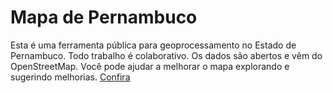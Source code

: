 # Mapa de Pernambuco
Esta é uma ferramenta pública para geoprocessamento no Estado de Pernambuco. Todo trabalho é colaborativo. Os dados são abertos e vêm do OpenStreetMap. Você pode ajudar a melhorar o mapa explorando e sugerindo melhorias. [Confira](https://brenno-calado.github.io/mapa/)
